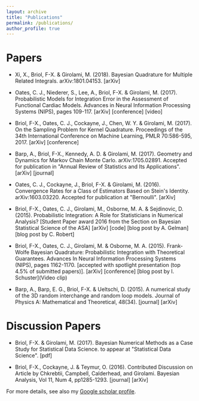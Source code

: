 ```yaml
---
layout: archive
title: "Publications"
permalink: /publications/
author_profile: true
---
```



Papers
======
* Xi, X., Briol, F-X. & Girolami, M. (2018). Bayesian Quadrature for Multiple Related Integrals. arXiv:1801.04153. [arXiv]

* Oates, C. J., Niederer, S., Lee, A., Briol, F-X. & Girolami, M. (2017). Probabilistic Models for Integration Error in the Assessment of Functional Cardiac Models. Advances in Neural Information Processing Systems (NIPS), pages 109-117. [arXiv] [conference] [video]

* Briol, F-X., Oates, C. J., Cockayne, J., Chen, W. Y. & Girolami, M. (2017). On the Sampling Problem for Kernel Quadrature. Proceedings of the 34th International Conference on Machine Learning, PMLR 70:586-595, 2017. [arXiv] [conference]
    
* Barp, A., Briol, F-X., Kennedy, A. D. & Girolami, M. (2017). Geometry and Dynamics for Markov Chain Monte Carlo. arXiv:1705.02891. Accepted for publication in "Annual Review of Statistics and Its Applications".[arXiv] [journal]
    
* Oates, C. J., Cockayne, J., Briol, F-X. & Girolami, M. (2016). Convergence Rates for a Class of Estimators Based on Stein's Identity. arXiv:1603.03220. Accepted for publication at "Bernoulli". [arXiv]
    
* Briol, F-X., Oates, C. J., Girolami, M., Osborne, M. A. & Sejdinovic, D. (2015). Probabilistic Integration: A Role for Statisticians in Numerical Analysis? [Student Paper award 2016 from the Section on Bayesian Statistical Science of the ASA] [arXiv] [code] [blog post by A. Gelman] [blog post by C. Robert]
    
* Briol, F-X., Oates, C. J., Girolami, M. & Osborne, M. A. (2015). Frank-Wolfe Bayesian Quadrature: Probabilistic Integration with Theoretical Guarantees. Advances In Neural Information Processing Systems (NIPS), pages 1162-1170. [accepted with spotlight presentation (top 4.5% of submitted papers)]. [arXiv] [conference] [blog post by I. Schuster](Video clip)
    
* Barp, A., Barp, E. G., Briol, F-X. & Ueltschi, D. (2015). A numerical study of the 3D random interchange and random loop models. Journal of Physics A: Mathematical and Theoretical, 48(34). [journal] [arXiv] 

Discussion Papers
======

* Briol, F-X. & Girolami, M. (2017). Bayesian Numerical Methods as a Case Study for Statistical Data Science. to appear at "Statistical Data Science". [pdf]

* Briol, F-X., Cockayne, J. & Teymur, O. (2016). Contributed Discussion on Article by Chkrebtii, Campbell, Calderhead, and Girolami. Bayesian Analysis, Vol 11, Num 4, pp1285-1293. [journal] [arXiv]

For more details, see also my [Google scholar profile](https://scholar.google.co.uk/citations?user=yLBYtAwAAAAJ&hl=en).